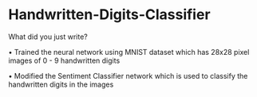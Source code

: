 # Handwritten-Digits-Classifier
What did you just write?

• Trained the neural network using MNIST dataset which has 28x28 pixel images of 0 - 9 handwritten digits

• Modified the Sentiment Classifier network which is used to classify the handwritten digits in the images
